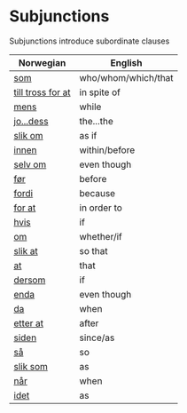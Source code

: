 # Subjunctions

Subjunctions introduce subordinate clauses

| Norwegian | English |
| --- | --- |
| [som](https://www.ordnett.no/search?language=no&phrase=som) | who/whom/which/that |
| [till tross for at](https://www.ordnett.no/search?language=no&phrase=till%20tross%20for%20at) | in spite of |
| [mens](https://www.ordnett.no/search?language=no&phrase=mens) | while |
| [jo...dess](https://www.ordnett.no/search?language=no&phrase=jo...dess) | the...the |
| [slik om](https://www.ordnett.no/search?language=no&phrase=slik%20om) | as if |
| [innen](https://www.ordnett.no/search?language=no&phrase=innen) | within/before |
| [selv om](https://www.ordnett.no/search?language=no&phrase=selv%20om) | even though |
| [før](https://www.ordnett.no/search?language=no&phrase=før) | before |
| [fordi](https://www.ordnett.no/search?language=no&phrase=fordi) | because |
| [for at](https://www.ordnett.no/search?language=no&phrase=for%20at) | in order to |
| [hvis](https://www.ordnett.no/search?language=no&phrase=hvis) | if |
| [om](https://www.ordnett.no/search?language=no&phrase=om) | whether/if |
| [slik at](https://www.ordnett.no/search?language=no&phrase=slik%20at) | so that |
| [at](https://www.ordnett.no/search?language=no&phrase=at) | that |
| [dersom](https://www.ordnett.no/search?language=no&phrase=dersom) | if |
| [enda](https://www.ordnett.no/search?language=no&phrase=enda) | even though |
| [da](https://www.ordnett.no/search?language=no&phrase=da) | when |
| [etter at](https://www.ordnett.no/search?language=no&phrase=etter%20at) | after |
| [siden](https://www.ordnett.no/search?language=no&phrase=siden) | since/as |
| [så](https://www.ordnett.no/search?language=no&phrase=så) | so |
| [slik som](https://www.ordnett.no/search?language=no&phrase=slik%20som) | as |
| [når](https://www.ordnett.no/search?language=no&phrase=når) | when |
| [idet](https://www.ordnett.no/search?language=no&phrase=idet) | as |


